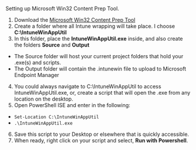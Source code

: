 

Setting up Microsoft Win32 Content Prep Tool.

1. Download the [Microsoft Win32 Content Prep Tool](https://go.microsoft.com/fwlink/?linkid=2065730)
2. Create a folder where all Intune wrapping will take place. I choose <b>C:\IntuneWinAppUtil</b>
3. In this folder, place the <b>IntuneWinAppUtil.exe</b> inside, and also create the folders <b>Source</b> and <b>Output</b> 
* The Source folder will host your current project folders that hold your .exe(s) and scripts. 
* The Output folder will contain the .intunewin file to upload to Microsoft Endpoint Manager
4. You could always navigate to C:\IntuneWinAppUtil to access IntuneWinAppUtil.exe, or, create a script that will open the .exe from any location on the desktop.
5. Open PowerShell ISE and enter in the following: 
* ```Set-Location C:\IntuneWinAppUtil```
* ```.\IntuneWinAppUtil.exe```
6. Save this script to your Desktop or elsewhere that is quickly accessible. 
7. When ready, right click on your script and select, <b>Run with Powershell</b>.

